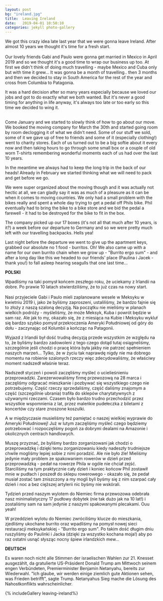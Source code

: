 ```yaml
---
layout: post
bg: "ireland.jpg"
title:  Leaving Ireland
date:   2019-04-01 10:50:10 
categories: jekyll photo-gallery
---
```



We got this crazy idea late last year that we were gonna leave Ireland. After almost 10 years we thought it's time for a fresh start.<br><br>
Our lovely friends Gabi and Paulo were gonna get married in Mexico in April 2019 and so we thought it's a good time to wrap our business up too. At first we didn't think of doing much travelling - maybe Mexico and Cuba only but with time it grew... It was gonna be a month of travelling.. then 3 months and then we decided to stay in South America for the rest of the year and cross from Columbia to Patagonia.<br>

It was a hard decision after so many years especially because we loved our jobs and got to do exactly what we both wanted. But it's never a good timing for anything in life anyway, it's always too late or too early so this time we decided to wing it.<br><br>

Come January and we started to slowly think of how to go about our move. We booked the moving company for March the 30th and started going room by room declogging it of what we didn't need. Some of our stuff we sold, some of it we gave up of free to friends and some of it (especially clothing!) went to charity stores. Each of us turned out to be a big softie about it every now and then taking hours to go through some small box or a couple of old worn T-shirts remembering wonderful moments each of us had over the last 10 years. <br>

In the meantime we always had to keep the long trip in the back of our heads! Already in February we started thinking what we will need to pack and get before we go. <br>

We were super organized about the moving though and it was actually not hectic at all, we can gladly say it was as much of a pleasure as it can be when it comes to moving countries. We only had a small problem with the bikes really and spent a whole day trying to get a pedal off Phils bike. Phil eventually had to bring the bike to a bike store and we bid the pedal a farewell - it had to be destroyed for the bike to fit in the box. <br>

The company picked up our 17 boxes (it's not all that much after 10 years, is it?) a week before our departure to Germany and so we were pretty much left with our travelling backpacks. Hells yea!<br>

Last night before the departure we went to give up the apartment keys, grabbed our absolute no 1 food - burritos. Oh! We also came up with a name for our own burrito chain when we grow up - "Burrito ergo sum" - and after a long day like this we headed to our friends' place (Paulina i Jacek - thank you!) to fall asleep hearing seagulls that one last time...<br>

<b>POLSKI</b>

Wpadliśmy na taki pomysł końcem zeszłego roku, że uciekamy z Irlandii na dobre. Po prawie 10 latach stwierdziliśmy, że to już czas na nowy start.<br><br>
Nasi przyjeciele Gabi i Paulo mieli zaplanowane wesele w Meksyku w kwietniu 2019 i, jako że byliśmy zaproszeni, ustaliliśmy, że bardzo fajnie się to złoży z naszą szaloną decyzją. Na początku nie mieliśmy w planach wielkich podróży - myśleliśmy, że może Meksyk, Kuba i powrót będzie w sam raz. Ale jak to my, okazało się, że z miesiąca na Kubie i Meksyku wykluł się bardzo szybko pomysł przekroczenia Ameryki Południowej od góry do dołu - zaczynając od Kolumbii a kończąc na Patagonii.<br>

Wyjazd z Irlandii był dość trudną decyzją przede wszystkim ze względu na to, że byliśmy bardzo zadowoleni z tego czego dotąd tutaj osiągneliśmy, szczególnie jeśli chodzi o pracę która była jakby nie patrzeć spełnieniem naszych marzeń... Tylko, że w życiu tak naprawdę nigdy nie ma dobrego momentu na robienie szalonych rzeczy więc zdecydowaliśmy, że właściwy moment nadszedł właśnie teraz.<br>

Nadszedł styczeń i powoli zaczęliśmy myśleć o ucielieśnieniu przeprowadzki. Zarezerwowaliśmy firmę przewozową na 28 marca i zaczęliśmy odgracać mieszkanie i pozbywać się wszystkiego czego nie potrzebujemy. Część rzeczy sprzedaliśmy, część daliśmy znajomym a część (szczególnie ubrania) trafiła do sklepów charytatywnych z używanymi rzeczami. Czasem było bardzo trudno przechodzić przez wszystkie wspomnienia z lat, przez maleńkie pudełeczka z biletami z koncertów czy stare znoszone koszulki.<br>

A w międzyczasie musieliśmy też pamiętać o naszej wielkiej wyprawie do Ameryki Południowej! Już w lutym zaczęliśmy myśleć czego będziemy potrzebować i rozpoczęliśmy pogoń za dobrymi dealami na Amazonie i okolicznych centrach handlowych.<br>

Muszę przyznać, że byliśmy bardzo zorganizowani jak chodzi o przeprowadzkę i dzięki temu zorganizowaniu kiedy nadeszły trudniejsze chwile mogliśmy lepiej sobie z nimi poradzić. Ale nie było źle! Mieliśmy jedynie mały problem ze spakowaniem rowerów w dzień przed przeprowadzką - pedał na rowerze Phila w ogóle nie chciał zejść. Starciliśmy na tym praktycznie cały dzień i koniec końcow Phil zostawił mnie w pudłach i poszedł do sklepu rowerowego - okazało się, że pedał musiał zostać tam zniszczony a my mogli byli byśmy się z nim szarpać cały dzień i noc a bez cięższej artylerii nic byśmy nie wskórali.<br>

Tydzień przed naszym wylotem do Niemiec firma przewozowa odebrała nasz minimalistyczny 17 pudłowy dobytek (nie tak dużo jak na 10 lat!) i zostaliśmy sam na sam jedynie z naszymi spakowanymi plecakami. Ouu yeah!<br>

W przeddzień wylotu do Niemiec zwróciliśmy klucze do mieszkania, zjedliśmy ukochane burrito oraz wpadliśmy na pomysł nowej sieci restauracji meksykańskiej - "Burrito ergo sum". Po takim dość długim dniu ruszyliśmy do Paulinki i Jacka (dzięki za wszystko kochana moja!) aby po raz ostatni usnąć słysząc nocny śpiew irlandzkich mew... 

<b>DEUTSCH</b>

Es waren noch nicht alle Stimmen der israelischen Wahlen zur 21. Knesset ausgezählt, da gratulierte US-Präsident Donald Trump am Mittwoch seinem engen Verbündeten, Premierminister Benjamin Netanyahu, bereits zur Wiederwahl. "Ich glaube, wir werden einige ziemlich gute Aktionen sehen, was Frieden betrifft", sagte Trump. Netanyahus Sieg mache die Lösung des Nahostkonflikts wahrscheinlicher.

{% includeGallery leaving-ireland%}